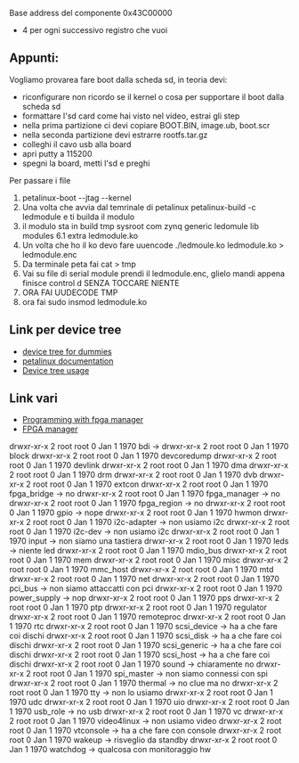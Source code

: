 Base address del componente 0x43C00000
+ 4 per ogni successivo registro che vuoi


## Appunti:

Vogliamo provarea  fare boot dalla scheda sd, in teoria devi:

- riconfigurare non ricordo se il kernel o cosa per supportare il boot dalla scheda sd
- formattare l'sd card come hai visto nel video, estrai gli step
- nella prima partizione ci devi copiare BOOT.BIN, image.ub, boot.scr
- nella seconda partizione devi estrarre rootfs.tar.gz
- colleghi il cavo usb alla board
- apri putty a 115200
- spegni la board, metti l'sd e preghi



Per passare i file
1. petalinux-boot --jtag --kernel
2. Una volta che avvia dal temrinale di petalinux petalinux-build -c ledmodule e ti builda il modulo
3. il modulo sta in build tmp sysroot com zynq generic ledomule lib modules 6.1 extra ledmodule.ko
4. Un volta che ho il ko devo fare uuencode ./ledmoule.ko ledmodule.ko > ledmodule.enc
5. Da terminale peta fai cat > tmp
6. Vai su file di serial module prendi il ledmodule.enc, glielo mandi appena finisce control d SENZA TOCCARE NIENTE
7. ORA FAI UUDECODE TMP
8. ora fai sudo insmod ledmodule.ko


## Link per device tree
- [device tree for dummies](https://elinux.org/images/f/f9/Petazzoni-device-tree-dummies_0.pdf)
- [petalinux documentation](https://docs.xilinx.com/r/2022.2-English/ug1144-petalinux-tools-reference-guide/Configuring-Device-Tree)
- [Device tree usage](https://elinux.org/Device_Tree_Usage)

## Link vari

- [Programming with fpga manager](https://xilinx-wiki.atlassian.net/wiki/spaces/A/pages/18841645/Solution+Zynq+PL+Programming+With+FPGA+Manager)
- [FPGA manager](https://www.kernel.org/doc/html/v4.19/driver-api/fpga/fpga-mgr.html)

drwxr-xr-x    2 root     root             0 Jan  1  1970 bdi -> 
drwxr-xr-x    2 root     root             0 Jan  1  1970 block
drwxr-xr-x    2 root     root             0 Jan  1  1970 devcoredump
drwxr-xr-x    2 root     root             0 Jan  1  1970 devlink
drwxr-xr-x    2 root     root             0 Jan  1  1970 dma
drwxr-xr-x    2 root     root             0 Jan  1  1970 drm
drwxr-xr-x    2 root     root             0 Jan  1  1970 dvb
drwxr-xr-x    2 root     root             0 Jan  1  1970 extcon
drwxr-xr-x    2 root     root             0 Jan  1  1970 fpga_bridge -> no
drwxr-xr-x    2 root     root             0 Jan  1  1970 fpga_manager -> no
drwxr-xr-x    2 root     root             0 Jan  1  1970 fpga_region -> no
drwxr-xr-x    2 root     root             0 Jan  1  1970 gpio -> nope
drwxr-xr-x    2 root     root             0 Jan  1  1970 hwmon
drwxr-xr-x    2 root     root             0 Jan  1  1970 i2c-adapter -> non usiamo i2c
drwxr-xr-x    2 root     root             0 Jan  1  1970 i2c-dev -> non usiamo i2c
drwxr-xr-x    2 root     root             0 Jan  1  1970 input -> non siamo una tastiera
drwxr-xr-x    2 root     root             0 Jan  1  1970 leds -> niente led
drwxr-xr-x    2 root     root             0 Jan  1  1970 mdio_bus
drwxr-xr-x    2 root     root             0 Jan  1  1970 mem
drwxr-xr-x    2 root     root             0 Jan  1  1970 misc
drwxr-xr-x    2 root     root             0 Jan  1  1970 mmc_host
drwxr-xr-x    2 root     root             0 Jan  1  1970 mtd
drwxr-xr-x    2 root     root             0 Jan  1  1970 net
drwxr-xr-x    2 root     root             0 Jan  1  1970 pci_bus -> non siamo attaccatti con pci
drwxr-xr-x    2 root     root             0 Jan  1  1970 power_supply -> nop
drwxr-xr-x    2 root     root             0 Jan  1  1970 pps
drwxr-xr-x    2 root     root             0 Jan  1  1970 ptp
drwxr-xr-x    2 root     root             0 Jan  1  1970 regulator
drwxr-xr-x    2 root     root             0 Jan  1  1970 remoteproc
drwxr-xr-x    2 root     root             0 Jan  1  1970 rtc
drwxr-xr-x    2 root     root             0 Jan  1  1970 scsi_device -> ha a che fare coi dischi
drwxr-xr-x    2 root     root             0 Jan  1  1970 scsi_disk -> ha a che fare coi dischi
drwxr-xr-x    2 root     root             0 Jan  1  1970 scsi_generic -> ha a che fare coi dischi
drwxr-xr-x    2 root     root             0 Jan  1  1970 scsi_host -> ha a che fare coi dischi
drwxr-xr-x    2 root     root             0 Jan  1  1970 sound -> chiaramente no
drwxr-xr-x    2 root     root             0 Jan  1  1970 spi_master -> non siamo connessi con spi
drwxr-xr-x    2 root     root             0 Jan  1  1970 thermal -> no clue ma no
drwxr-xr-x    2 root     root             0 Jan  1  1970 tty -> non lo usiamo
drwxr-xr-x    2 root     root             0 Jan  1  1970 udc
drwxr-xr-x    2 root     root             0 Jan  1  1970 uio
drwxr-xr-x    2 root     root             0 Jan  1  1970 usb_role -> no usb
drwxr-xr-x    2 root     root             0 Jan  1  1970 vc
drwxr-xr-x    2 root     root             0 Jan  1  1970 video4linux -> non usiamo video
drwxr-xr-x    2 root     root             0 Jan  1  1970 vtconsole -> ha a che fare con console
drwxr-xr-x    2 root     root             0 Jan  1  1970 wakeup -> risveglio da standby
drwxr-xr-x    2 root     root             0 Jan  1  1970 watchdog -> qualcosa con monitoraggio hw
